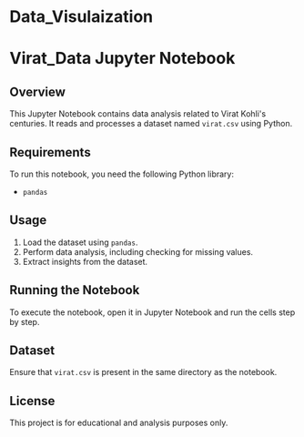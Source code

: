 # Data_Visulaization
# Virat_Data Jupyter Notebook

## Overview
This Jupyter Notebook contains data analysis related to Virat Kohli's centuries. It reads and processes a dataset named `virat.csv` using Python.

## Requirements
To run this notebook, you need the following Python library:
- `pandas`

## Usage
1. Load the dataset using `pandas`.
2. Perform data analysis, including checking for missing values.
3. Extract insights from the dataset.

## Running the Notebook
To execute the notebook, open it in Jupyter Notebook and run the cells step by step.

## Dataset
Ensure that `virat.csv` is present in the same directory as the notebook.

## License
This project is for educational and analysis purposes only.
